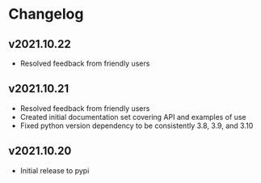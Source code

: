 # Changelog

## v2021.10.22

* Resolved feedback from friendly users

## v2021.10.21

* Resolved feedback from friendly users
* Created initial documentation set covering API and examples of use
* Fixed python version dependency to be consistently 3.8, 3.9, and 3.10

## v2021.10.20

* Initial release to pypi
